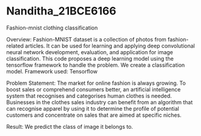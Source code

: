 # Nanditha_21BCE6166
Fashion-mnist clothing classification


Overview:
Fashion-MNIST dataset is a collection of photos from fashion-related articles. It can be used for learning and applying deep convolutional neural network development, evaluation, and application for image classification.
This code proposes a deep learning model using the tensorflow framework to handle the problem. We create a classification model.
Framework used: Tensorflow

Problem Statement:
The market for online fashion is always growing. To boost sales or comprehend consumers better, an artificial intelligence system that recognises and categorises human clothes is needed. Businesses in the clothes sales industry can benefit from an algorithm that can recognise apparel by using it to determine the profile of potential customers and concentrate on sales that are aimed at specific niches.


Result:
We predict the class of image it belongs to.
